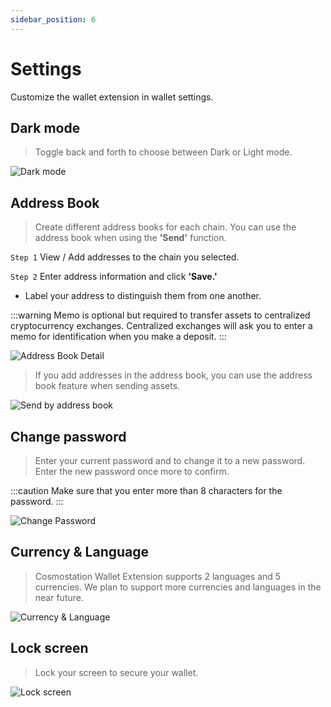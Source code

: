 ```yaml
---
sidebar_position: 6
---
```



# Settings

Customize the wallet extension in wallet settings.

## Dark mode

> Toggle back and forth to choose between Dark or Light mode.

![Dark mode](/img/guide/extension/settings/darkmode.png)


## Address Book

> Create different address books for each chain. You can use the address book when using the **'Send'** function.

`Step 1` View / Add addresses to the chain you selected.

`Step 2` Enter address information and click **'Save.'**
- Label your address to distinguish them from one another.

:::warning
Memo is optional but required to transfer assets to centralized cryptocurrency exchanges. Centralized exchanges will ask you to enter a memo for identification when you make a deposit.
:::


![Address Book Detail](/img/guide/extension/settings/address.png)


> If you add addresses in the address book, you can use the address book feature when sending assets.

![Send by address book](/img/guide/extension/settings/address_send.png)


## Change password

> Enter your current password and to change it to a new password. Enter the new password once more to confirm.

:::caution
Make sure that you enter more than 8 characters for the password.
:::

![Change Password](/img/guide/extension/settings/password.png)


## Currency & Language

> Cosmostation Wallet Extension supports 2 languages and 5 currencies.
> We plan to support more currencies and languages in the near future.

![Currency & Language](/img/guide/extension/settings/currency.png)


## Lock screen

> Lock your screen to secure your wallet.

![Lock screen](/img/guide/extension/settings/lock.png)
